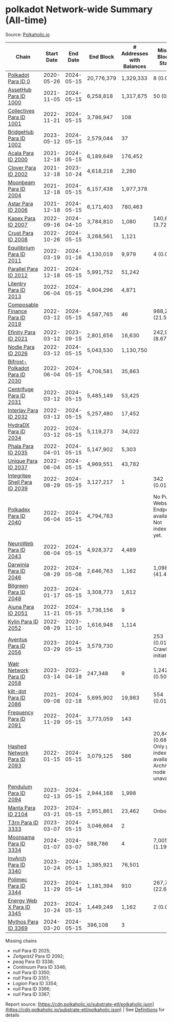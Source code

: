 # polkadot Network-wide Summary (All-time)

Source: [Polkaholic.io](https://polkaholic.io)


| Chain            | Start Date | End Date | End Block | # Addresses with Balances | Missing Blocks / Status |
| ---------------- | ---------- | ---------| --------- | ------------------------- | ----------------------- |
| [Polkadot Para ID 0](/polkadot/0-polkadot) | 2020-05-26 | 2024-05-15 | 20,776,379 |  1,329,333 | 8 (0.00%)  |
| [AssetHub Para ID 1000](/polkadot/1000-assethub) | 2021-11-05 | 2024-05-15 | 6,258,818 |  1,317,675 | 50 (0.00%)  |
| [Collectives Para ID 1001](/polkadot/1001-collectives) | 2022-11-21 | 2024-05-15 | 3,786,947 |  108 |    |
| [BridgeHub Para ID 1002](/polkadot/1002-bridgehub) | 2023-05-12 | 2024-05-15 | 2,579,044 |  37 |    |
| [Acala Para ID 2000](/polkadot/2000-acala) | 2021-12-18 | 2024-05-15 | 6,189,649 |  176,452 |    |
| [Clover Para ID 2002](/polkadot/2002-clover) | 2021-12-18 | 2023-10-24 | 4,618,218 |  2,280 |    |
| [Moonbeam Para ID 2004](/polkadot/2004-moonbeam) | 2021-12-18 | 2024-05-15 | 6,157,438 |  1,977,378 |    |
| [Astar Para ID 2006](/polkadot/2006-astar) | 2021-12-18 | 2024-05-15 | 6,171,403 |  780,463 |    |
| [Kapex Para ID 2007](/polkadot/2007-kapex) | 2022-09-16 | 2024-04-10 | 3,784,810 |  1,080 | 140,668 (3.72%)  |
| [Crust Para ID 2008](/polkadot/2008-crust) | 2022-10-26 | 2024-05-15 | 3,268,561 |  1,121 |    |
| [Equilibrium Para ID 2011](/polkadot/2011-equilibrium) | 2022-03-19 | 2024-01-16 | 4,130,019 |  9,979 | 4 (0.00%)  |
| [Parallel Para ID 2012](/polkadot/2012-parallel) | 2021-12-18 | 2024-05-15 | 5,991,752 |  51,242 |    |
| [Litentry Para ID 2013](/polkadot/2013-litentry) | 2022-06-04 | 2024-05-15 | 4,904,296 |  4,871 |    |
| [Composable Finance Para ID 2019](/polkadot/2019-composable) | 2022-03-12 | 2024-05-15 | 4,587,765 |  46 | 988,229 (21.54%)  |
| [Efinity Para ID 2021](/polkadot/2021-efinity) | 2022-03-12 | 2023-09-15 | 2,801,656 |  16,630 | 242,949 (8.67%)  |
| [Nodle Para ID 2026](/polkadot/2026-nodle) | 2022-03-12 | 2024-05-15 | 5,043,530 |  1,130,750 |    |
| [Bifrost-Polkadot Para ID 2030](/polkadot/2030-bifrost) | 2022-06-04 | 2024-05-15 | 4,706,581 |  35,863 |    |
| [Centrifuge Para ID 2031](/polkadot/2031-centrifuge) | 2022-03-12 | 2024-05-15 | 5,485,149 |  53,425 |    |
| [Interlay Para ID 2032](/polkadot/2032-interlay) | 2022-03-12 | 2024-05-15 | 5,257,480 |  17,452 |    |
| [HydraDX Para ID 2034](/polkadot/2034-hydradx) | 2022-03-12 | 2024-05-15 | 5,119,273 |  34,022 |    |
| [Phala Para ID 2035](/polkadot/2035-phala) | 2022-04-01 | 2024-05-15 | 5,147,902 |  5,303 |    |
| [Unique Para ID 2037](/polkadot/2037-unique) | 2022-06-04 | 2024-05-15 | 4,969,551 |  43,782 |    |
| [Integritee Shell Para ID 2039](/polkadot/2039-integritee) | 2022-08-29 | 2024-05-15 | 3,127,217 |  1 | 342 (0.01%)  |
| [Polkadex Para ID 2040](/polkadot/2040-polkadex) | 2022-06-04 | 2024-05-15 | 4,794,783 |   |   No Public Websocket Endpoint available: Not indexing yet. |
| [NeuroWeb Para ID 2043](/polkadot/2043-neuroweb) | 2022-06-04 | 2024-05-15 | 4,928,372 |  4,489 |    |
| [Darwinia Para ID 2046](/polkadot/2046-darwinia) | 2022-08-29 | 2024-05-08 | 2,646,763 |  1,162 | 1,098,047 (41.49%)  |
| [Bitgreen Para ID 2048](/polkadot/2048-bitgreen) | 2023-01-17 | 2024-05-15 | 3,308,773 |  1,612 |    |
| [Ajuna Para ID 2051](/polkadot/2051-ajuna) | 2022-11-21 | 2024-05-15 | 3,736,156 |  9 |    |
| [Kylin Para ID 2052](/polkadot/2052-kylin) | 2022-08-29 | 2023-11-10 | 1,616,948 |  1,114 |    |
| [Aventus Para ID 2056](/polkadot/2056-aventus) | 2023-03-29 | 2024-05-15 | 3,579,730 |   | 253 (0.01%) Crawling initiated |
| [Watr Network Para ID 2058](/polkadot/2058-watr) | 2023-03-14 | 2023-04-18 | 247,348 |  9 | 1,242 (0.50%)  |
| [kilt-dot Para ID 2086](/polkadot/2086-kilt) | 2021-09-08 | 2024-02-18 | 5,695,902 |  19,983 | 554 (0.01%)  |
| [Frequency Para ID 2091](/polkadot/2091-frequency) | 2022-11-29 | 2024-05-15 | 3,773,059 |  143 |    |
| [Hashed Network Para ID 2093](/polkadot/2093-hashed) | 2022-01-15 | 2024-05-15 | 3,079,125 |  586 | 20,845 (0.68%) Only partial index available: Archive node unavailable |
| [Pendulum Para ID 2094](/polkadot/2094-pendulum) | 2023-02-13 | 2024-05-15 | 2,944,168 |  1,998 |    |
| [Manta Para ID 2104](/polkadot/2104-manta) | 2023-03-21 | 2024-05-15 | 2,951,861 |  23,462 |   Onboarding |
| [T3rn Para ID 3333](/polkadot/3333-t3rn) | 2023-03-07 | 2024-05-15 | 3,046,664 |  2 |    |
| [Moonsama Para ID 3334](/polkadot/3334-moonsama) | 2024-01-07 | 2024-03-07 | 588,786 |  4 | 7,005 (1.19%)  |
| [InvArch Para ID 3340](/polkadot/3340-invarch) | 2023-10-24 | 2024-05-13 | 1,385,921 |  76,501 |    |
| [Polimec Para ID 3344](/polkadot/3344-polimec) | 2023-11-29 | 2024-05-14 | 1,181,394 |  910 | 267,729 (22.66%)  |
| [Energy Web X Para ID 3345](/polkadot/3345-energywebx) | 2023-10-24 | 2024-05-15 | 1,449,249 |  1,162 | 2 (0.00%)  |
| [Mythos Para ID 3369](/polkadot/3369-mythos) | 2024-03-20 | 2024-05-15 | 396,108 |  3 |    |

Missing chains


* *null* Para ID 2025; 
* *Zeitgeist2* Para ID 2092; 
* *peaq* Para ID 3338; 
* *Continuum* Para ID 3346; 
* *null* Para ID 3350; 
* *null* Para ID 3351; 
* *Logion* Para ID 3354; 
* *null* Para ID 3366; 
* *null* Para ID 3367; 

Report source: [https://cdn.polkaholic.io/substrate-etl/polkaholic.json](https://cdn.polkaholic.io/substrate-etl/polkaholic.json) | See [Definitions](/DEFINITIONS.md) for details
